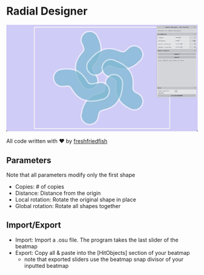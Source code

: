 # Radial Designer
![alt text](https://github.com/freshfriedfish/radial-designer/blob/master/public/cool%20thumb%201.jpg?raw=true)

All code written with ❤️ by [freshfriedfish](https://freshfriedfish.github.io/)
## Parameters
Note that all parameters modify only the first shape
- Copies: # of copies
- Distance: Distance from the origin
- Local rotation: Rotate the original shape in place
- Global rotation: Rotate all shapes together

## Import/Export

- Import: Import a .osu file. The program takes the last slider of the beatmap
- Export: Copy all & paste into the [HitObjects] section of your beatmap
  - note that exported sliders use the beatmap snap divisor of your inputted beatmap
